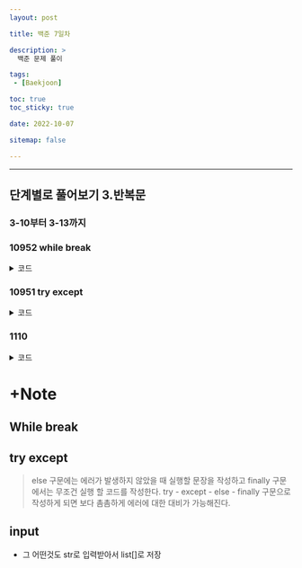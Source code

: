```yaml
---
layout: post

title: 백준 7일차

description: >
  백준 문제 풀이

tags:
 - [Baekjoon]

toc: true
toc_sticky: true

date: 2022-10-07

sitemap: false

---
```

---

## 단계별로 풀어보기 3.반복문
### 3-10부터 3-13까지
### 10952 while break 

<details markdown="1">
<summary>코드</summary>

```py
while True:
    A, B = map(int, input().split())
    if A == 0 and B == 0:
        break;
    else:
        print(A+B)
```

</details>

### 10951 try except
<details markdown="1">
<summary>코드</summary>

```py
while True:
    try:
        A, B = map(int, input().split())
        print(A+B)
    except:
        break
```

</details>

### 1110 
<details markdown="1">
<summary>코드</summary>

```py
num = N = int(input())
cnt = 0

while True:
    a = num//10 # 10의 자리
    b = num%10 # 1의 자리
    c = (a+b)%10 
    num = (b*10)+c

    cnt+=1
    if(num==N):
        break
print(cnt)
```
<summary>남코드</summary>

```py
input_num = temp = int(input())
cnt = 0

while True:
    num1 = temp // 10
    num2 = temp % 10
    sum_num = num1 + num2
    
    temp = int(str(num2) + str(sum_num % 10))
    
    cnt += 1
    
    if input_num == temp:
        break
print(cnt)
```

</details>

# +Note
## While break
## try except
>else 구문에는 에러가 발생하지 않았을 때 실행할 문장을 작성하고 finally 구문에서는 무조건 실행 할 코드를 작성한다. try - except - else - finally 구문으로 작성하게 되면 보다 촘촘하게 에러에 대한 대비가 가능해진다.
## input
- 그 어떤것도 str로 입력받아서 list[]로 저장
